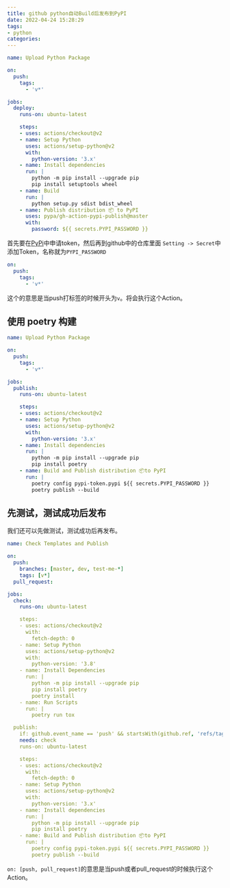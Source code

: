 ```yaml
---
title: github python自动Build后发布到PyPI
date: 2022-04-24 15:28:29
tags:
- python
categories:
---
```


```yml .github/workflows/release.yml
name: Upload Python Package

on:
  push:
    tags:
      - 'v*'

jobs:
  deploy:
    runs-on: ubuntu-latest

    steps:
    - uses: actions/checkout@v2
    - name: Setup Python
      uses: actions/setup-python@v2
      with:
        python-version: '3.x'
    - name: Install dependencies
      run: |
        python -m pip install --upgrade pip
        pip install setuptools wheel
    - name: Build
      run: |
        python setup.py sdist bdist_wheel
    - name: Publish distribution 📦 to PyPI
      uses: pypa/gh-action-pypi-publish@master
      with:
        password: ${{ secrets.PYPI_PASSWORD }}
```

首先要在[PyPi](https://pypi.org/manage/account/#api-tokens)中申请token，然后再到github中的仓库里面
`Setting -> Secret`中添加Token，名称就为`PYPI_PASSWORD`

```yml
on:
  push:
    tags:
      - 'v*'
```

这个的意思是当push打标签的时候开头为`v`。将会执行这个Action。

## 使用 poetry 构建

```yml .github/workflows/release.yml
name: Upload Python Package

on:
  push:
    tags:
      - 'v*'

jobs:
  publish:
    runs-on: ubuntu-latest

    steps:
    - uses: actions/checkout@v2
    - name: Setup Python
      uses: actions/setup-python@v2
      with:
        python-version: '3.x'
    - name: Install dependencies
      run: |
        python -m pip install --upgrade pip
        pip install poetry
    - name: Build and Publish distribution 📦to PyPI
      run: |
        poetry config pypi-token.pypi ${{ secrets.PYPI_PASSWORD }}
        poetry publish --build
```

## 先测试，测试成功后发布

我们还可以先做测试，测试成功后再发布。

```yml .github/workflows/release.yml
name: Check Templates and Publish

on:
  push:
    branches: [master, dev, test-me-*]
    tags: [v*]
  pull_request:

jobs:
  check:
    runs-on: ubuntu-latest

    steps:
    - uses: actions/checkout@v2
      with:
        fetch-depth: 0
    - name: Setup Python
      uses: actions/setup-python@v2
      with:
        python-version: '3.8'
    - name: Install Dependencies
      run: |
        python -m pip install --upgrade pip
        pip install poetry
        poetry install
    - name: Run Scripts
      run: |
        poetry run tox

  publish:
    if: github.event_name == 'push' && startsWith(github.ref, 'refs/tags')
    needs: check
    runs-on: ubuntu-latest

    steps:
    - uses: actions/checkout@v2
      with:
        fetch-depth: 0
    - name: Setup Python
      uses: actions/setup-python@v2
      with:
        python-version: '3.x'
    - name: Install dependencies
      run: |
        python -m pip install --upgrade pip
        pip install poetry
    - name: Build and Publish distribution 📦to PyPI
      run: |
        poetry config pypi-token.pypi ${{ secrets.PYPI_PASSWORD }}
        poetry publish --build
```

`on: [push, pull_request]`的意思是当push或者pull_request的时候执行这个Action。